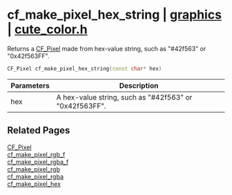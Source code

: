 # cf_make_pixel_hex_string | [graphics](https://github.com/RandyGaul/cute_framework/blob/master/docs/graphics/README.md) | [cute_color.h](https://github.com/RandyGaul/cute_framework/blob/master/include/cute_color.h)

Returns a [CF_Pixel](https://github.com/RandyGaul/cute_framework/blob/master/docs/graphics/cf_pixel.md) made from hex-value string, such as "#42f563" or "0x42f563FF".

```cpp
CF_Pixel cf_make_pixel_hex_string(const char* hex)
```

Parameters | Description
--- | ---
hex | A hex-value string, such as "#42f563" or "0x42f563FF".

## Related Pages

[CF_Pixel](https://github.com/RandyGaul/cute_framework/blob/master/docs/graphics/cf_pixel.md)  
[cf_make_pixel_rgb_f](https://github.com/RandyGaul/cute_framework/blob/master/docs/graphics/cf_make_pixel_rgb_f.md)  
[cf_make_pixel_rgba_f](https://github.com/RandyGaul/cute_framework/blob/master/docs/graphics/cf_make_pixel_rgba_f.md)  
[cf_make_pixel_rgb](https://github.com/RandyGaul/cute_framework/blob/master/docs/graphics/cf_make_pixel_rgb.md)  
[cf_make_pixel_rgba](https://github.com/RandyGaul/cute_framework/blob/master/docs/graphics/cf_make_pixel_rgba.md)  
[cf_make_pixel_hex](https://github.com/RandyGaul/cute_framework/blob/master/docs/graphics/cf_make_pixel_hex.md)  
